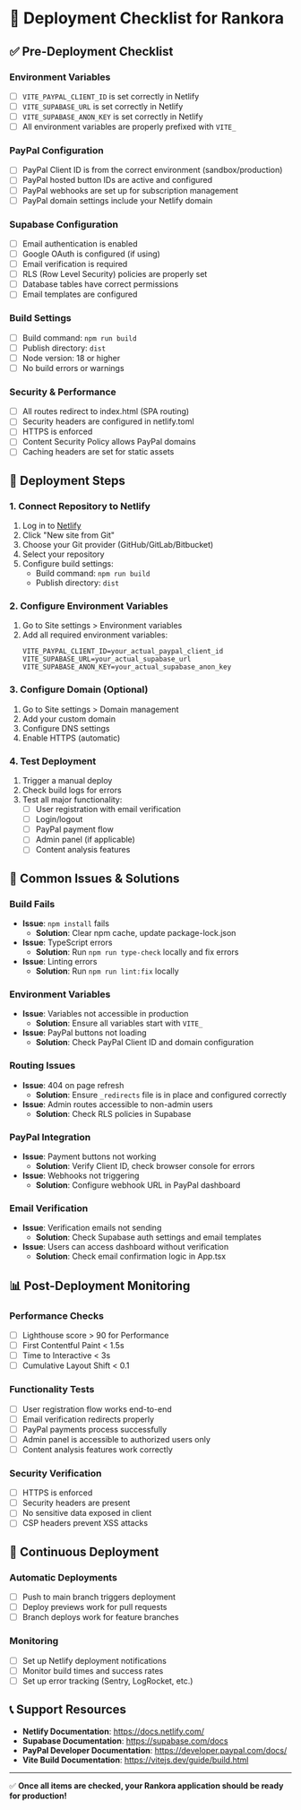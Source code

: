 # 🚀 Deployment Checklist for Rankora

## ✅ Pre-Deployment Checklist

### Environment Variables
- [ ] `VITE_PAYPAL_CLIENT_ID` is set correctly in Netlify
- [ ] `VITE_SUPABASE_URL` is set correctly in Netlify
- [ ] `VITE_SUPABASE_ANON_KEY` is set correctly in Netlify
- [ ] All environment variables are properly prefixed with `VITE_`

### PayPal Configuration
- [ ] PayPal Client ID is from the correct environment (sandbox/production)
- [ ] PayPal hosted button IDs are active and configured
- [ ] PayPal webhooks are set up for subscription management
- [ ] PayPal domain settings include your Netlify domain

### Supabase Configuration
- [ ] Email authentication is enabled
- [ ] Google OAuth is configured (if using)
- [ ] Email verification is required
- [ ] RLS (Row Level Security) policies are properly set
- [ ] Database tables have correct permissions
- [ ] Email templates are configured

### Build Settings
- [ ] Build command: `npm run build`
- [ ] Publish directory: `dist`
- [ ] Node version: 18 or higher
- [ ] No build errors or warnings

### Security & Performance
- [ ] All routes redirect to index.html (SPA routing)
- [ ] Security headers are configured in netlify.toml
- [ ] HTTPS is enforced
- [ ] Content Security Policy allows PayPal domains
- [ ] Caching headers are set for static assets

## 🔧 Deployment Steps

### 1. Connect Repository to Netlify
1. Log in to [Netlify](https://app.netlify.com)
2. Click "New site from Git"
3. Choose your Git provider (GitHub/GitLab/Bitbucket)
4. Select your repository
5. Configure build settings:
   - Build command: `npm run build`
   - Publish directory: `dist`

### 2. Configure Environment Variables
1. Go to Site settings > Environment variables
2. Add all required environment variables:
   ```
   VITE_PAYPAL_CLIENT_ID=your_actual_paypal_client_id
   VITE_SUPABASE_URL=your_actual_supabase_url
   VITE_SUPABASE_ANON_KEY=your_actual_supabase_anon_key
   ```

### 3. Configure Domain (Optional)
1. Go to Site settings > Domain management
2. Add your custom domain
3. Configure DNS settings
4. Enable HTTPS (automatic)

### 4. Test Deployment
1. Trigger a manual deploy
2. Check build logs for errors
3. Test all major functionality:
   - [ ] User registration with email verification
   - [ ] Login/logout
   - [ ] PayPal payment flow
   - [ ] Admin panel (if applicable)
   - [ ] Content analysis features

## 🐛 Common Issues & Solutions

### Build Fails
- **Issue**: `npm install` fails
  - **Solution**: Clear npm cache, update package-lock.json
- **Issue**: TypeScript errors
  - **Solution**: Run `npm run type-check` locally and fix errors
- **Issue**: Linting errors
  - **Solution**: Run `npm run lint:fix` locally

### Environment Variables
- **Issue**: Variables not accessible in production
  - **Solution**: Ensure all variables start with `VITE_`
- **Issue**: PayPal buttons not loading
  - **Solution**: Check PayPal Client ID and domain configuration

### Routing Issues
- **Issue**: 404 on page refresh
  - **Solution**: Ensure `_redirects` file is in place and configured correctly
- **Issue**: Admin routes accessible to non-admin users
  - **Solution**: Check RLS policies in Supabase

### PayPal Integration
- **Issue**: Payment buttons not working
  - **Solution**: Verify Client ID, check browser console for errors
- **Issue**: Webhooks not triggering
  - **Solution**: Configure webhook URL in PayPal dashboard

### Email Verification
- **Issue**: Verification emails not sending
  - **Solution**: Check Supabase auth settings and email templates
- **Issue**: Users can access dashboard without verification
  - **Solution**: Check email confirmation logic in App.tsx

## 📊 Post-Deployment Monitoring

### Performance Checks
- [ ] Lighthouse score > 90 for Performance
- [ ] First Contentful Paint < 1.5s
- [ ] Time to Interactive < 3s
- [ ] Cumulative Layout Shift < 0.1

### Functionality Tests
- [ ] User registration flow works end-to-end
- [ ] Email verification redirects properly
- [ ] PayPal payments process successfully
- [ ] Admin panel is accessible to authorized users only
- [ ] Content analysis features work correctly

### Security Verification
- [ ] HTTPS is enforced
- [ ] Security headers are present
- [ ] No sensitive data exposed in client
- [ ] CSP headers prevent XSS attacks

## 🔄 Continuous Deployment

### Automatic Deployments
- [ ] Push to main branch triggers deployment
- [ ] Deploy previews work for pull requests
- [ ] Branch deploys work for feature branches

### Monitoring
- [ ] Set up Netlify deployment notifications
- [ ] Monitor build times and success rates
- [ ] Set up error tracking (Sentry, LogRocket, etc.)

## 📞 Support Resources

- **Netlify Documentation**: https://docs.netlify.com/
- **Supabase Documentation**: https://supabase.com/docs
- **PayPal Developer Documentation**: https://developer.paypal.com/docs/
- **Vite Build Documentation**: https://vitejs.dev/guide/build.html

---

✅ **Once all items are checked, your Rankora application should be ready for production!**
